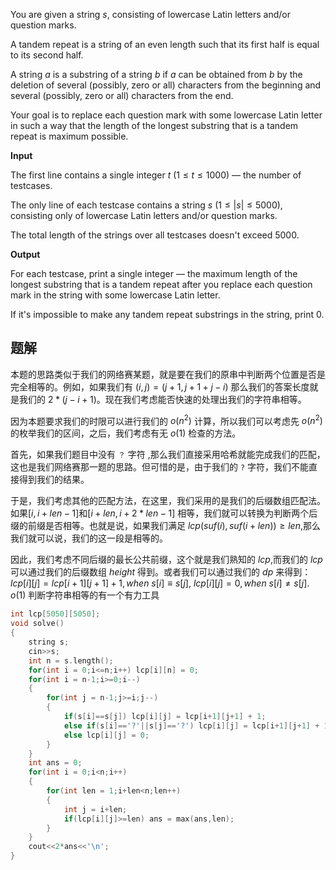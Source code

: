 You are given a string $s$, consisting of lowercase Latin letters and/or question marks.

A tandem repeat is a string of an even length such that its first half is equal to its second half.

A string $a$ is a substring of a string $b$ if $a$ can be obtained from $b$ by the deletion of several (possibly, zero or all) characters from the beginning and several (possibly, zero or all) characters from the end.

Your goal is to replace each question mark with some lowercase Latin letter in such a way that the length of the longest substring that is a tandem repeat is maximum possible.

**Input**

The first line contains a single integer $t$ ($1 \le t \le 1000$) — the number of testcases.

The only line of each testcase contains a string $s$ ($1 \le |s| \le 5000$), consisting only of lowercase Latin letters and/or question marks.

The total length of the strings over all testcases doesn't exceed $5000$.

**Output**

For each testcase, print a single integer — the maximum length of the longest substring that is a tandem repeat after you replace each question mark in the string with some lowercase Latin letter.

If it's impossible to make any tandem repeat substrings in the string, print $0$.

## 题解
本题的思路类似于我们的网络赛某题，就是要在我们的原串中判断两个位置是否是完全相等的。例如，如果我们有 $(i,j)=(j+1,j+1+j-i)$ 那么我们的答案长度就是我们的 $2*(j-i+1)$。现在我们考虑能否快速的处理出我们的字符串相等。

因为本题要求我们的时限可以进行我们的 $o(n^2)$ 计算，所以我们可以考虑先 $o(n^2)$ 的枚举我们的区间，之后，我们考虑有无 $o(1)$ 检查的方法。

首先，如果我们题目中没有 `？` 字符 ,那么我们直接采用哈希就能完成我们的匹配，这也是我们网络赛那一题的思路。但可惜的是，由于我们的 `?` 字符，我们不能直接得到我们的结果。

于是，我们考虑其他的匹配方法，在这里，我们采用的是我们的后缀数组匹配法。如果$\left[i,i+len-1\right]\text{和}\left[i+len,i+2*len-1\right]$
相等，我们就可以转换为判断两个后缀的前缀是否相等。也就是说，如果我们满足 $lcp(suf(i),suf(i+len))\geq len$,那么我们就可以说，我们的这一段是相等的。

因此，我们考虑不同后缀的最长公共前缀，这个就是我们熟知的 $lcp$,而我们的 $lcp$ 可以通过我们的后缀数组 $height$ 得到。或者我们可以通过我们的 $dp$ 来得到：
$lcp[i][j]=lcp[i+1][j+1]+1,when\ s[i]\equiv s[j]$, $lcp[i][j]=0,when\ s[i]\neq s[j]$. $o(1)$ 判断字符串相等的有一个有力工具

```cpp
int lcp[5050][5050];
void solve()
{   
    string s;
    cin>>s;
    int n = s.length();
    for(int i = 0;i<=n;i++) lcp[i][n] = 0;
    for(int i = n-1;i>=0;i--)
    {
        for(int j = n-1;j>=i;j--)
        {
            if(s[i]==s[j]) lcp[i][j] = lcp[i+1][j+1] + 1;
            else if(s[i]=='?'||s[j]=='?') lcp[i][j] = lcp[i+1][j+1] + 1;
            else lcp[i][j] = 0;
        }
    }
    int ans = 0;
    for(int i = 0;i<n;i++)
    {
        for(int len = 1;i+len<n;len++)
        {
            int j = i+len;
            if(lcp[i][j]>=len) ans = max(ans,len);
        }
    }
    cout<<2*ans<<'\n';
}
```